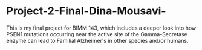 # Project-2-Final-Dina-Mousavi-
This is my final project for BIMM 143, which includes a deeper look into how PSEN1 mutations occurring near the active site of the Gamma-Secretase enzyme can lead to Familial Alzheimer's in other species and/or humans. 
